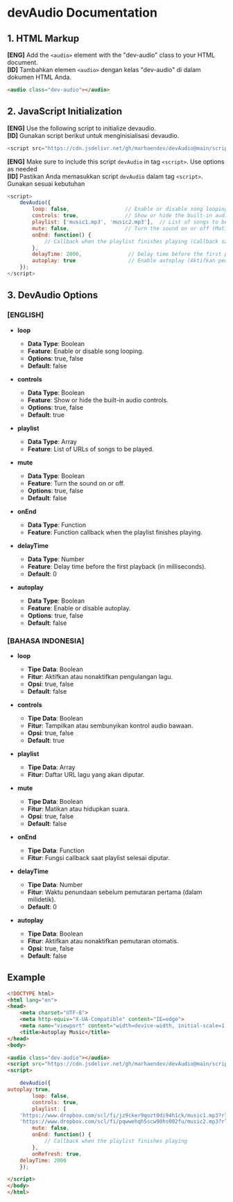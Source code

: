 # devAudio Documentation

## 1. HTML Markup
**[ENG]** Add the `<audio>` element with the "dev-audio" class to your HTML document.\
**[ID]** Tambahkan elemen `<audio>` dengan kelas "dev-audio" di dalam dokumen HTML Anda.
```html
<audio class="dev-audio"></audio>
```

## 2. JavaScript Initialization
**[ENG]** Use the following script to initialize devaudio.\
**[ID]** Gunakan script berikut untuk menginisialisasi devaudio.
```javascript
<script src="https://cdn.jsdelivr.net/gh/marhaendev/devAudio@main/script.js"></script>
```
**[ENG]** Make sure to include this script `devAudio` in tag `<script>`. Use options as needed \
**[ID]** Pastikan Anda memasukkan script `devAudio` dalam tag `<script>`. Gunakan sesuai kebutuhan
```javascript
<script>
    devAudio({
        loop: false,                  // Enable or disable song looping (Aktifkan atau nonaktifkan pengulangan lagu)
        controls: true,               // Show or hide the built-in audio controls (Tampilkan atau sembunyikan kontrol audio bawaan)
        playlist: ['music1.mp3', 'music2.mp3'],  // List of songs to be played (Daftar lagu yang akan diputar)
        mute: false,                  // Turn the sound on or off (Matikan atau hidupkan suara)
        onEnd: function() {
            // Callback when the playlist finishes playing (Callback saat playlist selesai diputar)
        },
        delayTime: 2000,               // Delay time before the first playback (in milliseconds) (Waktu penundaan sebelum pemutaran pertama)
        autoplay: true                 // Enable autoplay (Aktifkan pemutaran otomatis)
    });
</script>
```

## 3. DevAudio Options
### [ENGLISH]

- **loop**
  - **Data Type**: Boolean
  - **Feature**: Enable or disable song looping.
  - **Options**: true, false
  - **Default**: false

- **controls**
  - **Data Type**: Boolean
  - **Feature**: Show or hide the built-in audio controls.
  - **Options**: true, false
  - **Default**: true

- **playlist**
  - **Data Type**: Array
  - **Feature**: List of URLs of songs to be played.

- **mute**
  - **Data Type**: Boolean
  - **Feature**: Turn the sound on or off.
  - **Options**: true, false
  - **Default**: false

- **onEnd**
  - **Data Type**: Function
  - **Feature**: Function callback when the playlist finishes playing.

- **delayTime**
  - **Data Type**: Number
  - **Feature**: Delay time before the first playback (in milliseconds).
  - **Default**: 0

- **autoplay**
  - **Data Type**: Boolean
  - **Feature**: Enable or disable autoplay.
  - **Options**: true, false
  - **Default**: false
 

### [BAHASA INDONESIA]

- **loop**
  - **Tipe Data**: Boolean
  - **Fitur**: Aktifkan atau nonaktifkan pengulangan lagu.
  - **Opsi**: true, false
  - **Default**: false

- **controls**
  - **Tipe Data**: Boolean
  - **Fitur**: Tampilkan atau sembunyikan kontrol audio bawaan.
  - **Opsi**: true, false
  - **Default**: true

- **playlist**
  - **Tipe Data**: Array
  - **Fitur**: Daftar URL lagu yang akan diputar.

- **mute**
  - **Tipe Data**: Boolean
  - **Fitur**: Matikan atau hidupkan suara.
  - **Opsi**: true, false
  - **Default**: false

- **onEnd**
  - **Tipe Data**: Function
  - **Fitur**: Fungsi callback saat playlist selesai diputar.

- **delayTime**
  - **Tipe Data**: Number
  - **Fitur**: Waktu penundaan sebelum pemutaran pertama (dalam milidetik).
  - **Default**: 0

- **autoplay**
  - **Tipe Data**: Boolean
  - **Fitur**: Aktifkan atau nonaktifkan pemutaran otomatis.
  - **Opsi**: true, false
  - **Default**: false

## Example
```html
<!DOCTYPE html>
<html lang="en">
<head>
    <meta charset="UTF-8">
    <meta http-equiv="X-UA-Compatible" content="IE=edge">
    <meta name="viewport" content="width=device-width, initial-scale=1.0">
    <title>Autoplay Music</title>
</head>
<body>

<audio class="dev-audio"></audio>
<script src="https://cdn.jsdelivr.net/gh/marhaendev/devAudio@main/script.js"></script>
<script>

    devAudio({
autoplay:true,
        loop: false,
        controls: true,
        playlist: [
	'https://www.dropbox.com/scl/fi/jz9cker9qozt0di94h1ck/music1.mp3?rlkey=wrevglsuu2fuom2cocb3h5ef3&dl=1',
	'https://www.dropbox.com/scl/fi/pqwwehqh5scw90hs002fu/music2.mp3?rlkey=8h6qab458l4sr1wd95l6wkq77&dl=1'],
        mute: false,
        onEnd: function() {
            // Callback when the playlist finishes playing
        },
        onRefresh: true, 
	delayTime: 2000
    });

</script>
</body>
</html>
```



